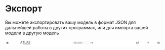 # Экспорт

Вы можете экспортировать вашу модель в формат JSON для дальнейшей работы в других программах, или для импорта вашей модели в другую модель

![](<../../.gitbook/assets/Снимок экрана 2022-06-28 113105.png>)
